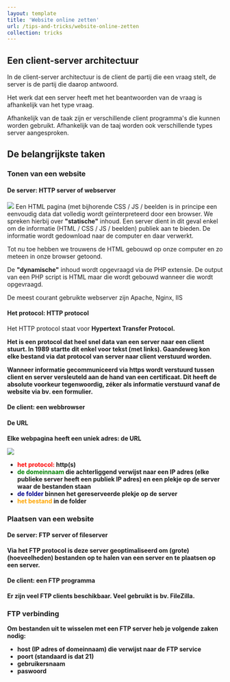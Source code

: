 ```yaml
---
layout: template
title: 'Website online zetten'
url: /tips-and-tricks/website-online-zetten
collection: tricks
---
```

## Een client-server architectuur

In de client-server architectuur is de client de partij die een vraag stelt, de server is de partij die daarop antwoord.

Het werk dat een server heeft met het beantwoorden van de vraag is afhankelijk van het type vraag.

Afhankelijk van de taak zijn er verschillende client programma's die kunnen worden gebruikt. 
Afhankelijk van de taaj worden ook verschillende types server aangesproken.

## De belangrijkste taken

### Tonen van een website

#### De server: HTTP server of webserver

<img src="/webdesign/tips-and-tricks/images/client_server.png">
Een HTML pagina (met bijhorende CSS / JS / beelden is in principe een eenvoudig data dat volledig wordt geïnterpreteerd door een browser. We spreken hierbij over <strong>"statische"</strong> inhoud. Een server dient in dit geval enkel om de informatie (HTML / CSS / JS / beelden) publiek aan te bieden. De informatie wordt gedownload naar de computer en daar verwerkt. 

Tot nu toe hebben we trouwens de HTML gebouwd op onze computer en zo meteen in onze browser getoond. 

De <strong>"dynamische"</strong> inhoud wordt opgevraagd via de PHP extensie. De output van een PHP script is HTML maar die wordt gebouwd wanneer die wordt opgevraagd.

De meest courant gebruikte webserver zijn Apache, Nginx, IIS 

#### Het protocol: HTTP protocol

Het HTTP protocol staat voor <strong>Hyper<strong>t</strong>ext <strong>T</strong>ransfer <strong>P</strong>rotocol.

Het is een protocol dat heel snel data van een server naar een client stuurt. In 1989 startte dit enkel voor tekst (met links). Gaandeweg kon elke bestand via dat protocol van server naar client verstuurd worden. 

Wanneer informatie gecommuniceerd via https wordt verstuurd tussen client en server versleuteld aan de hand van een certificaat. Dit heeft de absolute voorkeur tegenwoordig, zéker als informatie verstuurd vanaf de website via bv. een formulier.

#### De client: een webbrowser

#### De URL

Elke webpagina heeft een uniek adres: de URL

<img src="/webdesign/tips-and-tricks/images/url.png">

* <span style="color: red">het protocol:</span> http(s)
* <span style="color: green">de domeinnaam</span> die achterliggend verwijst naar een IP adres (elke publieke server heeft een publiek IP adres) en een plekje op de server waar de bestanden staan
* <span style="color: darkblue">de folder</span> binnen het gereserveerde plekje op de server
* <span style="color: orange">het bestand</span> in de folder

### Plaatsen van een website

#### De server: FTP server of fileserver

Via het FTP protocol is deze server geoptimaliseerd om (grote) (hoeveelheden) bestanden op te halen van een server en te plaatsen op een server.

#### De client: een FTP programma

Er zijn veel FTP clients beschikbaar. Veel gebruikt is bv. FileZilla.

### FTP verbinding

Om bestanden uit te wisselen met een FTP server heb je volgende zaken nodig:
* host (IP adres of domeinnaam) die verwijst naar de FTP service
* poort (standaard is dat 21)
* gebruikersnaam
* paswoord